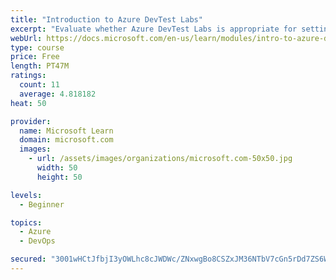 ```yaml
---
title: "Introduction to Azure DevTest Labs"
excerpt: "Evaluate whether Azure DevTest Labs is appropriate for setting up virtual machine environments for your team."
webUrl: https://docs.microsoft.com/en-us/learn/modules/intro-to-azure-devtest-labs/
type: course
price: Free
length: PT47M
ratings:
  count: 11
  average: 4.818182
heat: 50

provider:
  name: Microsoft Learn
  domain: microsoft.com
  images:
    - url: /assets/images/organizations/microsoft.com-50x50.jpg
      width: 50
      height: 50

levels:
  - Beginner

topics:
  - Azure
  - DevOps

secured: "3001wHCtJfbjI3yOWLhc8cJWDWc/ZNxwgBo8CSZxJM36NTbV7cGn5rDd7ZS6WyTC/fphYMyyU4IIP+q5VMYaFPwb7JlAJNY4Wh63Tp6ZIhvQEER9ixgmRICmVR8tuUF7aec4CW69Bo+EhOYrh8qzlzyt6GGWLT5OZ2AqvCdyb+DFf93Ir9XKnCv/Wme1cg19v+swNDXwPfbdL6AcFE+jDNmWdkMbIFt3q21S4DndAahXqD2JAW+B9LU2r2qWfqCyQ3QGhEdlkR2Op3mpEkjq8Q8bdHOHB+PVl+aT74Wv11pPLmNnOIVS3uHShLe2W/TsehGbIOwdlUI0bKxRCaOO+SMDViWQqQaBTObwQ6ZLe0KFsRThesoY5DF8SlRwjY1sI3S3z3G95jw5GK3UzvhY3MWsBohCzf3v1p2iXmwx8v4=;rz5W+V4ysLZlhEkDvGSq6w=="
---
```



